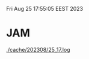 Fri Aug 25 17:55:05 EEST 2023
# JAM
<a href='./cache/202308/25_17.log'>./cache/202308/25_17.log</a>
